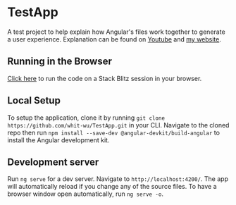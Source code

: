 # TestApp

A test project to help explain how Angular's files work together to generate a user experience.  Explanation can be found on [Youtube](https://www.youtube.com/watch?v=iG2RlE9bv-E) and [my website](http://whitwu.com/angular-walkthrough-part-3-the-lay-of-the-land).

## Running in the Browser
[Click here](https://stackblitz.com/github/whit-wu/TestApp) to run the code on a Stack Blitz session in your browser.

## Local Setup
To setup the application, clone it by running `git clone https://github.com/whit-wu/TestApp.git` in your CLI.  Navigate to the cloned repo then run `npm install --save-dev @angular-devkit/build-angular` to install the Angular development kit.

## Development server

Run `ng serve` for a dev server. Navigate to `http://localhost:4200/`. The app will automatically reload if you change any of the source files.  To have a browser window open automatically, run `ng serve -o`.



